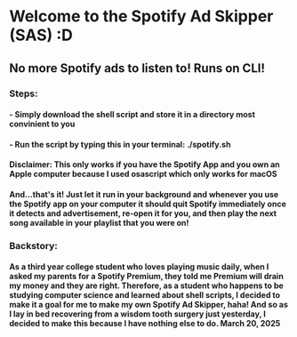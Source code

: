 # Welcome to the Spotify Ad Skipper (SAS) :D

## No more Spotify ads to listen to! Runs on CLI!

### Steps:
#### - Simply download the shell script and store it in a directory most convinient to you
#### - Run the script by typing this in your terminal: ./spotify.sh

#### Disclaimer: This only works if you have the Spotify App and you own an Apple computer because I used osascript which only works for macOS

#### And...that's it! Just let it run in your background and whenever you use the Spotify app on your computer it should quit Spotify immediately once it detects and advertisement, re-open it for you, and then play the next song available in your playlist that you were on!

### Backstory:
#### As a third year college student who loves playing music daily, when I asked my parents for a Spotify Premium, they told me Premium will drain my money and they are right. Therefore, as a student who happens to be studying computer science and learned about shell scripts, I decided to make it a goal for me to make my own Spotify Ad Skipper, haha! And so as I lay in bed recovering from a wisdom tooth surgery just yesterday, I decided to make this because I have nothing else to do. March 20, 2025
